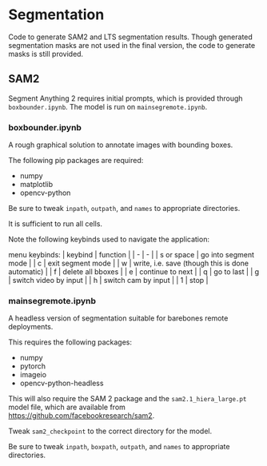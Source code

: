 # Segmentation
Code to generate SAM2 and LTS segmentation results.
Though generated segmentation masks are not used in the final version, the code to generate masks is still provided.

## SAM2
Segment Anything 2 requires initial prompts, which is provided through `boxbounder.ipynb`.
The model is run on `mainsegremote.ipynb`.

### boxbounder.ipynb
A rough graphical solution to annotate images with bounding boxes.

The following pip packages are required:
- numpy
- matplotlib
- opencv-python

Be sure to tweak `inpath`, `outpath`, and `names` to appropriate directories.

It is sufficient to run all cells.

Note the following keybinds used to navigate the application:

menu keybinds:
| keybind | function |
| - | - |
| s or space | go into segment mode |
| c |   exit segment mode |
| w |  write, i.e. save (though this is done automatic) |
| f |  delete all bboxes |
| e |  continue to next |
| q |  go to last |
| g |  switch video by input |
| h |  switch cam by input |
| 1 |  stop |

### mainsegremote.ipynb
A headless version of segmentation suitable for barebones remote deployments.

This requires the following packages:
- numpy
- pytorch
- imageio
- opencv-python-headless

This will also require the SAM 2 package and the `sam2.1_hiera_large.pt` model file, which are available from https://github.com/facebookresearch/sam2.

Tweak `sam2_checkpoint` to the correct directory for the model.

Be sure to tweak `inpath`, `boxpath`, `outpath`, and `names` to appropriate directories.